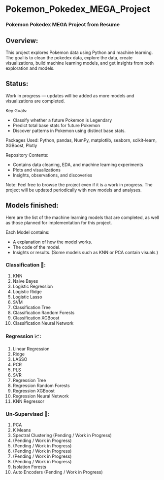 # Pokemon_Pokedex_MEGA_Project


### Pokemon Pokedex MEGA Project from Resume

## Overview:
This project explores Pokemon data using Python and machine learning. The goal is to clean the pokedex data, explore the data, create visualizations, build machine learning models, and get insights from both exploration and models.

## Status:
Work in progress — updates will be added as more models and visualizations are completed.

Key Goals:

* Classify whether a future Pokemon is Legendary
* Predict total base stats for future Pokemon
* Discover patterns in Pokemon using distinct base stats.

Packages Used:
Python, pandas, NumPy, matplotlib, seaborn, scikit-learn, XGBoost, Plotly

Repository Contents:

* Contains data cleaning, EDA, and machine learning experiments
* Plots and visualizations
* Insights, observations, and discoveries

Note:
Feel free to browse  the project even if it is a work in progress. The project will be updated periodically with new models and analyses.

## Models finished:

Here are the list of the machine learning models that are completed, as well as those planned for implementation for this project.

Each Model contains:
- A explanation of how the model works.
- The code of the model.
- Insights or results. (Some models such as KNN or PCA contain visuals.)

### Classification 📂:
1. KNN
2. Naive Bayes
3. Logistic Regression
4. Logistic Ridge
5. Logistic Lasso
6. SVM 
7. Classification Tree
8. Classification Random Forests
9. Classification XGBoost
10. Classification Neural Network 



### Regression 📈:
1. Linear Regression
2. Ridge
3. LASSO
4. PCR 
5. PLS 
6. SVR 
7. Regression Tree
8. Regression Random Forests
9. Regression XGBoost
10. Regression Neural Network 
11. KNN Regressor



### Un-Supervised 🧩:

1. PCA
2. K Means
3. Spectral Clustering (Pending / Work in Progress)
4. (Pending / Work in Progress)
5. (Pending / Work in Progress)
6. (Pending / Work in Progress)
7. (Pending / Work in Progress)
8. (Pending / Work in Progress)
9. Isolation Forests
10. Auto Encoders (Pending / Work in Progress)



